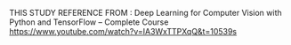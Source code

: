 THIS STUDY REFERENCE FROM : Deep Learning for Computer Vision with Python and TensorFlow – Complete Course
https://www.youtube.com/watch?v=IA3WxTTPXqQ&t=10539s
